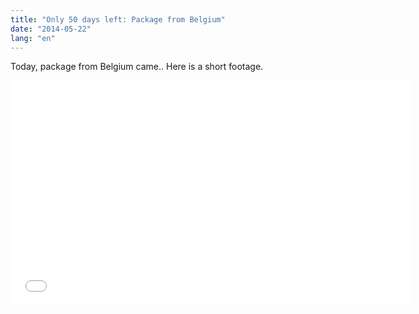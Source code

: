 ```yaml
---
title: "Only 50 days left: Package from Belgium"
date: "2014-05-22"
lang: "en"
---
```


Today, package from Belgium came.. Here is a short footage.

<iframe src="//www.youtube.com/embed/tt8PoHJOy7w" width="640" height="360" frameborder="0" allowfullscreen="allowfullscreen"></iframe>
